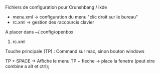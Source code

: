 Fichiers de configuration pour Crunshbang / lxde

- menu.xml -> configuration du menu "clic droit sur le bureau"
- rc.xml -> gestion des raccourcis clavier

A placer dans ~/.config/openbox

1. rc.xml

Touche principale (TP) : Command sur mac, sinon bouton windows

TP + SPACE -> Affiche le menu
TP + fleche -> place la fenetre (peut etre combine a alt et ctrl); 
